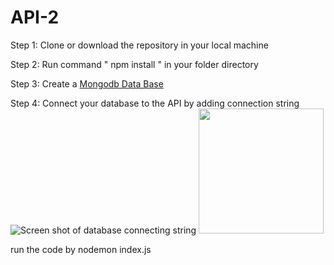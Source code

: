 # API-2

Step 1: Clone or download the repository in your local machine <br>

Step 2: Run command " npm install " in your folder directory <br>

Step 3: Create a <a href="https://www.mongodb.com/">Mongodb Data Base</a>  <br>

Step 4: Connect your database to the API by adding connection string 
![Screen shot of database connecting string](https://i.imgur.com/yCWDkSd.png)
<img src="https://i.imgur.com/yCWDkSd.png" width="200px" height="200px">

run the code by nodemon index.js
